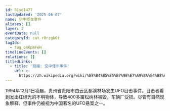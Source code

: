 ```yaml
---
id: 81so1477
lastUpdated: '2025-06-07'
name: 空中怪车事件
aliases: []
layer: 3
eventDate: null
categoryId: cat_r0rzgkOi
tagIds:
  - tag_onKpmFeH
timelineEvents: []
relations: []
titledLinks:
  - title: '链接: 空中怪车事件'
    url: >-
      https://zh.wikipedia.org/wiki/%E8%B4%B5%E5%B7%9E%E7%A9%BA%E4%B8%AD%E5%BF%AB%E8%BD%A6%E4%BA%8B%E4%BB%B6
---
```

1994年12月1日凌晨，贵州省贵阳市白云区都溪林场发生UFO目击事件。目击者看到发出红绿光的不明物体，导致400多亩松树林被毁，车辆厂受损。尽管有自然现象解释，但事件仍被视为中国著名的UFO悬案之一。
